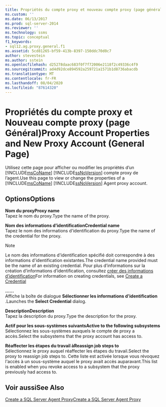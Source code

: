 ```yaml
---
title: Propriétés du compte proxy et nouveau compte proxy (page général) | Microsoft Docs
ms.custom: ''
ms.date: 06/13/2017
ms.prod: sql-server-2014
ms.reviewer: ''
ms.technology: ssms
ms.topic: conceptual
f1_keywords:
- sql12.ag.proxy.general.f1
ms.assetid: 5cd81265-bf59-413b-8397-150ddc70d0c7
author: stevestein
ms.author: sstein
ms.openlocfilehash: d25278daac683f0f7f72006e2118f2c49336c4f9
ms.sourcegitcommit: ad4d92dce894592a259721a1571b1d8736abacdb
ms.translationtype: MT
ms.contentlocale: fr-FR
ms.lasthandoff: 08/04/2020
ms.locfileid: "87614320"
---
```

# <a name="proxy-account-properties-and-new-proxy-account-general-page"></a><span data-ttu-id="5d22a-102">Propriétés du compte proxy et Nouveau compte proxy (page Général)</span><span class="sxs-lookup"><span data-stu-id="5d22a-102">Proxy Account Properties and New Proxy Account (General Page)</span></span>
  <span data-ttu-id="5d22a-103">Utilisez cette page pour afficher ou modifier les propriétés d’un [!INCLUDE[msCoName](../../includes/msconame-md.md)] [!INCLUDE[ssNoVersion](../../includes/ssnoversion-md.md)] compte proxy de l’agent.</span><span class="sxs-lookup"><span data-stu-id="5d22a-103">Use this page to view or change the properties of a [!INCLUDE[msCoName](../../includes/msconame-md.md)] [!INCLUDE[ssNoVersion](../../includes/ssnoversion-md.md)] Agent proxy account.</span></span>  
  
## <a name="options"></a><span data-ttu-id="5d22a-104">Options</span><span class="sxs-lookup"><span data-stu-id="5d22a-104">Options</span></span>  
 <span data-ttu-id="5d22a-105">**Nom du proxy**</span><span class="sxs-lookup"><span data-stu-id="5d22a-105">**Proxy name**</span></span>  
 <span data-ttu-id="5d22a-106">Tapez le nom du proxy.</span><span class="sxs-lookup"><span data-stu-id="5d22a-106">Type the name of the proxy.</span></span>  
  
 <span data-ttu-id="5d22a-107">**Nom des informations d’identification**</span><span class="sxs-lookup"><span data-stu-id="5d22a-107">**Credential name**</span></span>  
 <span data-ttu-id="5d22a-108">Tapez le nom des informations d'identification du proxy.</span><span class="sxs-lookup"><span data-stu-id="5d22a-108">Type the name of the credential for the proxy.</span></span>  
  
> [!NOTE]  
>  <span data-ttu-id="5d22a-109">Le nom des informations d'identification spécifié doit correspondre à des informations d'identification existantes.</span><span class="sxs-lookup"><span data-stu-id="5d22a-109">The credential name provided must be the name of an existing credential.</span></span> <span data-ttu-id="5d22a-110">Pour plus d’informations sur la création d’informations d’identification, consultez [créer des informations d’identification](../../relational-databases/security/authentication-access/create-a-credential.md)</span><span class="sxs-lookup"><span data-stu-id="5d22a-110">For information on creating credentials, see [Create a Credential](../../relational-databases/security/authentication-access/create-a-credential.md)</span></span>  
  
 <span data-ttu-id="5d22a-111">**...**</span><span class="sxs-lookup"><span data-stu-id="5d22a-111">**...**</span></span>  
 <span data-ttu-id="5d22a-112">Affiche la boîte de dialogue **Sélectionner les informations d'identification** .</span><span class="sxs-lookup"><span data-stu-id="5d22a-112">Launches the **Select Credential** dialog.</span></span>  
  
 <span data-ttu-id="5d22a-113">**Description**</span><span class="sxs-lookup"><span data-stu-id="5d22a-113">**Description**</span></span>  
 <span data-ttu-id="5d22a-114">Tapez la description du proxy.</span><span class="sxs-lookup"><span data-stu-id="5d22a-114">Type the description for the proxy.</span></span>  
  
 <span data-ttu-id="5d22a-115">**Actif pour les sous-systèmes suivants**</span><span class="sxs-lookup"><span data-stu-id="5d22a-115">**Active to the following subsystems**</span></span>  
 <span data-ttu-id="5d22a-116">Sélectionnez les sous-systèmes auxquels le compte de proxy a accès.</span><span class="sxs-lookup"><span data-stu-id="5d22a-116">Select the subsystems that the proxy account has access to.</span></span>  
  
 <span data-ttu-id="5d22a-117">**Réaffecter les étapes du travail à**</span><span class="sxs-lookup"><span data-stu-id="5d22a-117">**Reassign job steps to**</span></span>  
 <span data-ttu-id="5d22a-118">Sélectionnez le proxy auquel réaffecter les étapes du travail.</span><span class="sxs-lookup"><span data-stu-id="5d22a-118">Select the proxy to reassign job steps to.</span></span> <span data-ttu-id="5d22a-119">Cette liste est activée lorsque vous révoquez l'accès à un sous-système auquel le proxy avait accès auparavant.</span><span class="sxs-lookup"><span data-stu-id="5d22a-119">This list is enabled when you revoke access to a subsystem that the proxy previously had access to.</span></span>  
  
## <a name="see-also"></a><span data-ttu-id="5d22a-120">Voir aussi</span><span class="sxs-lookup"><span data-stu-id="5d22a-120">See Also</span></span>  
 [<span data-ttu-id="5d22a-121">Create a SQL Server Agent Proxy</span><span class="sxs-lookup"><span data-stu-id="5d22a-121">Create a SQL Server Agent Proxy</span></span>](create-a-sql-server-agent-proxy.md)  
  
  
